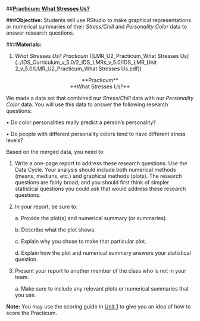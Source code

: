 ##**<u>Practicum: What Stresses Us?</u>**

###**Objective:**
Students will use RStudio to make graphical representations or numerical summaries of their *Stress/Chill*
and *Personality Color* data to answer research questions.

###**Materials:**
1. *What Stresses Us? Practicum* ([LMR_U2_Practicum_What Stresses Us](../IDS_Curriculum_v_5.0/2_IDS_LMRs_v_5.0/IDS_LMR_Unit 2_v_5.0/LMR_U2_Practicum_What Stresses Us.pdf))

<center>**Practicum**</center>

<center>**What Stresses Us?**</center>

We made a data set that combined our *Stress/Chill* data with our *Personality Color* data. You will use this
data to answer the following research questions:

• Do color personalities really predict a person’s personality?

• Do people with different personality colors tend to have different stress levels?

Based on the merged data, you need to:

1. Write a one-page report to address these research questions. Use the Data Cycle. Your analysis
should include both numerical methods (means, medians, etc.) and graphical methods (plots).
The research questions are fairly broad, and you should first think of simpler statistical questions
you could ask that would address these research questions.

2. In your report, be sure to:

    a. Provide the plot(s) and numerical summary (or summaries).

    b. Describe what the plot shows.

    c. Explain why you chose to make that particular plot.
    
    d. Explain how the plot and numerical summary answers your statistical question.

3. Present your report to another member of the class who is not in your team.

    a. Make sure to include any relevant plots or numerical summaries that you use.

**Note:** You may use the scoring guide in [Unit 1](../unit1/overview.md) to give you an idea of how to score the Practicum.